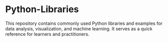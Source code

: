 # Python-Libraries
This repository contains commonly used Python libraries and examples for data analysis, visualization, and machine learning. It serves as a quick reference for learners and practitioners.
